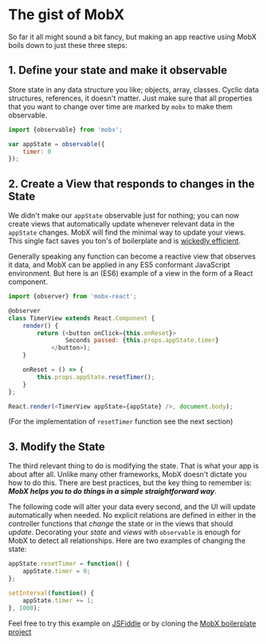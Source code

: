 # The gist of MobX

So far it all might sound a bit fancy, but making an app reactive using MobX boils down to just these three steps:

## 1. Define your state and make it observable

Store state in any data structure you like; objects, array, classes.
Cyclic data structures, references, it doesn't matter.
Just make sure that all properties that you want to change over time are marked by `mobx` to make them observable.

```javascript
import {observable} from 'mobx';

var appState = observable({
    timer: 0
});
```

## 2. Create a View that responds to changes in the State

We didn't make our `appState` observable just for nothing;
you can now create views that automatically update whenever relevant data in the `appState` changes.
MobX will find the minimal way to update your views.
This single fact saves you ton's of boilerplate and is [wickedly efficient](mendix.com/tech-blog/making-react-reactive-pursuit-high-performing-easily-maintainable-react-apps/).

Generally speaking any function can become a reactive view that observes it data, and MobX can be applied in any ES5 conformant JavaScript environment.
But here is an (ES6) example of a view in the form of a React component.

```javascript
import {observer} from 'mobx-react';

@observer
class TimerView extends React.Component {
    render() {
        return (<button onClick={this.onReset}>
                Seconds passed: {this.props.appState.timer}
            </button>);
    }

    onReset = () => {
        this.props.appState.resetTimer();
    }
};

React.render(<TimerView appState={appState} />, document.body);
```

(For the implementation of `resetTimer` function see the next section)

## 3. Modify the State

The third relevant thing to do is modifying the state.
That is what your app is about after all.
Unlike many other frameworks, MobX doesn't dictate you how to do this.
There are best practices, but the key thing to remember is:
***MobX helps you to do things in a simple straightforward way***.

The following code will alter your data every second, and the UI will update automatically when needed.
No explicit relations are defined in either in the controller functions that _change_ the state or in the views that should _update_.
Decorating your _state_ and _views_ with `observable` is enough for MobX to detect all relationships.
Here are two examples of changing the state:

```javascript
appState.resetTimer = function() {
    appState.timer = 0;
};

setInterval(function() {
    appState.timer += 1;
}, 1000);
```

Feel free to try this example on [JSFiddle](http://jsfiddle.net/mweststrate/wgbe4guu/) or by cloning the [MobX boilerplate project](https://github.com/mobxjs/mobx-react-boilerplate)

